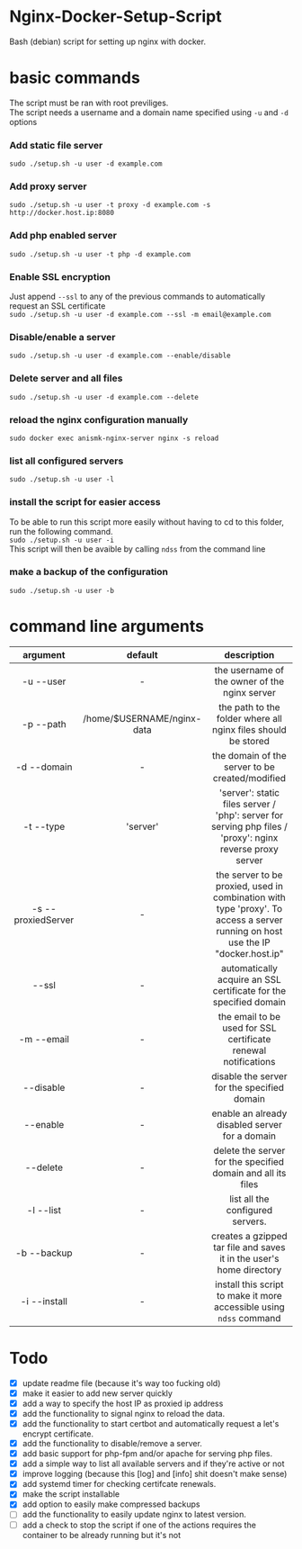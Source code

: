 # Nginx-Docker-Setup-Script
Bash (debian) script for setting up nginx with docker.

# basic commands
The script must be ran with root previliges.\
The script needs a username and a domain name specified using `-u` and `-d` options
### Add static file server
`sudo ./setup.sh -u user -d example.com`
### Add proxy server
`sudo ./setup.sh -u user -t proxy -d example.com -s http://docker.host.ip:8080`
### Add php enabled server
`sudo ./setup.sh -u user -t php -d example.com`
### Enable SSL encryption
Just append `--ssl` to any of the previous commands to automatically request an SSL certificate \
`sudo ./setup.sh -u user -d example.com --ssl -m email@example.com`
### Disable/enable a server
`sudo ./setup.sh -u user -d example.com --enable/disable`
### Delete server and all files
`sudo ./setup.sh -u user -d example.com --delete`
### reload the nginx configuration manually
`sudo docker exec anismk-nginx-server nginx -s reload`
### list all configured servers
`sudo ./setup.sh -u user -l`
### install the script for easier access
To be able to run this script more easily without having to cd to this folder, run the following command. \
`sudo ./setup.sh -u user -i` \
This script will then be avaible by calling `ndss` from the command line
### make a backup of the configuration
`sudo ./setup.sh -u user -b`

# command line arguments
|argument|default|description|
|:---: | :--: | :---------: |
|-u --user| - | the username of the owner of the nginx server|
|-p --path | /home/$USERNAME/nginx-data | the path to the folder where all nginx files should be stored |
|-d --domain | - | the domain of the server to be created/modified |
|-t --type | 'server' | 'server': static files server / 'php': server for serving php files / 'proxy': nginx reverse proxy server |
| -s --proxiedServer| - | the server to be proxied, used in combination with type 'proxy'. To access a server running on host use the IP "docker.host.ip" |
| --ssl | - | automatically acquire an SSL certificate for the specified domain |
| -m --email | - | the email to be used for SSL certificate renewal notifications |
| --disable | - | disable the server for the specified domain |
| --enable | - | enable an already disabled server for a domain |
| --delete | - | delete the server for the specified domain and all its files |
| -l --list | - | list all the configured servers. |
| -b --backup | - | creates a gzipped tar file and saves it in the user's home directory |
| -i --install | - | install this script to make it more accessible using `ndss` command |

# Todo
- [x] update readme file (because it's way too fucking old)
- [x] make it easier to add new server quickly
- [x] add a way to specify the host IP as proxied ip address 
- [x] add the functionality to signal nginx to reload the data.
- [x] add the functionality to start certbot and automatically request a let's encrypt certificate.
- [x] add the functionality to disable/remove a server.
- [x] add basic support for php-fpm and/or apache for serving php files.
- [x] add a simple way to list all available servers and if they're active or not
- [x] improve logging (because this [log] and [info] shit doesn't make sense)
- [x] add systemd timer for checking certifcate renewals.
- [x] make the script installable
- [x] add option to easily make compressed backups
- [ ] add the functionality to easily update nginx to latest version.
- [ ] add a check to stop the script if one of the actions requires the container to be already running but it's not
